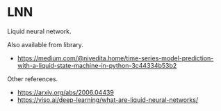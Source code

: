 # LNN
Liquid neural network.

Also available from library.
- https://medium.com/@nivedita.home/time-series-model-prediction-with-a-liquid-state-machine-in-python-3c44334b53b2

Other references.
- https://arxiv.org/abs/2006.04439
- https://viso.ai/deep-learning/what-are-liquid-neural-networks/


